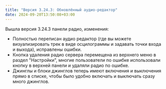 ```yaml
---
title: "Версия 3.24.3: Обновлённый аудио-редактор"
date: 2024-09-20T13:50:08+03:00
---
```


Вышла версия 3.24.3 панели радио, изменения:
- Полностью переписан аудио редактор (где вы можете визуализировать трек в виде осцилограммы и задавать точки входа и выхода), исправлены ошибки.
- Кнопка удаления радио сервера перемещена из верхнего меню в раздел "Настройки", многие пользователи по ошибке использовали кнопку в верхней панели и удаляли радио по ошибке.
- Джинглы и блоки джинглов теперь имеют включения и выключения прямо в списке, чтобы было удобно включать и выключать сразу много джинглов.

